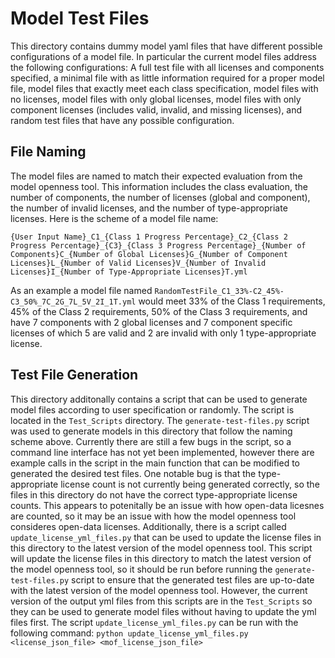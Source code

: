 # Model Test Files
This directory contains dummy model yaml files that have different possible configurations of a model file. In particular the current model files address the following configurations: A full test file with all licenses and components specified, a minimal file with as little information required for a proper model file, model files that exactly meet each class specification, model files with no licenses, model files with only global licenses, model files with only component licenses (includes valid, invalid, and missing licenses), and random test files that have any possible configuration.

## File Naming
The model files are named to match their expected evaluation from the model openness tool. This information includes the class evaluation, the number of components, the number of licenses (global and component), the number of invalid licenses, and the number of type-appropriate licenses. Here is the scheme of a model file name:

`{User Input Name}_C1_{Class 1 Progress Percentage}_C2_{Class 2 Progress Percentage}_{C3}_{Class 3 Progress Percentage}_{Number of Components}C_{Number of Global Licenses}G_{Number of Component Licenses}L_{Number of Valid Licenses}V_{Number of Invalid Licenses}I_{Number of Type-Appropriate Licenses}T.yml`

As an example a model file named `RandomTestFile_C1_33%-C2_45%-C3_50%_7C_2G_7L_5V_2I_1T.yml` would meet 33% of the Class 1 requirements, 45% of the Class 2 requirements, 50% of the Class 3 requirements, and have 7 components with 2 global licenses and 7 component specific licenses of which 5 are valid and 2 are invalid with only 1 type-appropriate license. 

## Test File Generation
This directory additonally contains a script that can be used to generate model files according to user specification or randomly. The script is located in the `Test_Scripts` directory. The `generate-test-files.py` script was used to generate models in this directory that follow the naming scheme above. Currently there are still a few bugs in the script, so a command line interface has not yet been implemented, however there are example calls in the script in the main function that can be modified to generated the desired test files. One notable bug is that the type-appropriate license count is not currently being generated correctly, so the files in this directory do not have the correct type-appropriate license counts. This appears to potenitally be an issue with how open-data licesnes are counted, so it may be an issue with how the model openness tool consideres open-data licenses. Additionally, there is a script called `update_license_yml_files.py` that can be used to update the license files in this directory to the latest version of the model openness tool. This script will update the license files in this directory to match the latest version of the model openness tool, so it should be run before running the `generate-test-files.py` script to ensure that the generated test files are up-to-date with the latest version of the model openness tool. However, the current version of the output yml files from this scripts are in the `Test_Scripts` so they can be used to generate model files without having to update the yml files first. The script `update_license_yml_files.py` can be run with the following command: `python update_license_yml_files.py <license_json_file> <mof_license_json_file>`

